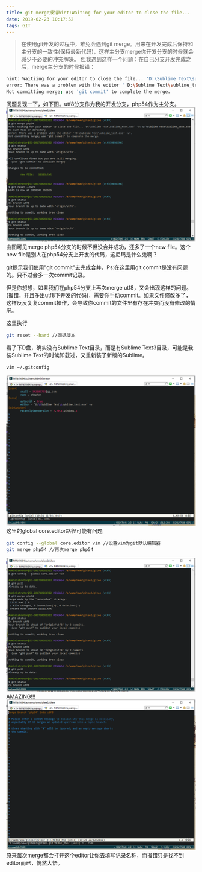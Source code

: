 ```yaml
---
title: git merge报错hint:Waiting for your editor to close the file...
date: 2019-02-23 10:17:52
tags: GIT
---
```

>在使用git开发的过程中，难免会遇到git merge。用来在开发完成后保持和主分支的一致性(保持最新代码)，这样主分支merge你开发分支的时候就会减少不必要的冲突解决。
但我遇到这样一个问题：在自己分支开发完成之后，merge主分支的时候报错：
````bash
hint: Waitiing for your editor to close the file... 'D:\Sublime Text\sublime_text.ext' -w: D:\Sublime Text\sublime_text.exe  No such file or derectory
error: There was a problem with the editor ''D:\Sublime Text\sublime_text.ext' -w'.
Not committing merge; use 'git commit' to complete the merge.
````
问题复现一下，如下图。utf8分支作为我的开发分支，php54作为主分支。
![1.jpg](git-merge-hint/1.jpg)
由图可见merge php54分支的时候不但没合并成功，还多了一个new file。这个new file是别人在php54分支上开发的代码，这尼玛是什么鬼啊？

git提示我们使用"git commit"去完成合并，Ps:在这里用git commit是没有问题的。只不过会多一次commit记录。

但是你想想，如果我们在php54分支上再次merge utf8，又会出现这样的问题。(报错，并且多出utf8下开发的代码)，需要你手动commit。如果文件修改多了，这样反反复复commit操作，会导致你commit的文件里有存在冲突而没有修改的情况。

这里执行
````bash
git reset --hard //回退版本
````
看了下D盘，确实没有Sublime Text目录，而是有Sublime Text3目录，可能是我装Sublime Text的时候卸载过，又重新装了新版的Sublime。
````bash
vim ~/.gitconfig
````
![2.jpg](git-merge-hint/2.jpg)
这里的global core.editor路径可能有问题
````bash
git config --global core.editor vim //设置vim为git默认编辑器
git merge php54 //再次merge php54
````
![3.jpg](git-merge-hint/3.jpg)
AMAZING!!!
![4.jpg](git-merge-hint/4.jpg)
原来每次merge都会打开这个editor让你去填写记录名称，而报错只是找不到editor而已，恍然大悟。



